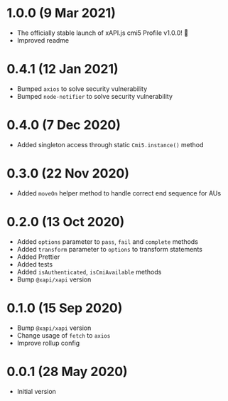 # 1.0.0 (9 Mar 2021)

- The officially stable launch of xAPI.js cmi5 Profile v1.0.0! 🎉
- Improved readme

# 0.4.1 (12 Jan 2021)

- Bumped `axios` to solve security vulnerability
- Bumped `node-notifier` to solve security vulnerability

# 0.4.0 (7 Dec 2020)

- Added singleton access through static `Cmi5.instance()` method

# 0.3.0 (22 Nov 2020)

- Added `moveOn` helper method to handle correct end sequence for AUs

# 0.2.0 (13 Oct 2020)

- Added `options` parameter to `pass`, `fail` and `complete` methods
- Added `transform` parameter to `options` to transform statements
- Added Prettier
- Added tests
- Added `isAuthenticated`, `isCmiAvailable` methods
- Bump `@xapi/xapi` version

# 0.1.0 (15 Sep 2020)

- Bump `@xapi/xapi` version
- Change usage of `fetch` to `axios`
- Improve rollup config

# 0.0.1 (28 May 2020)

- Initial version
